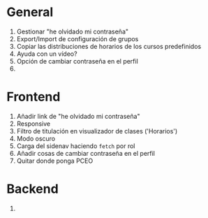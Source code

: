 # General
1. Gestionar "he olvidado mi contraseña"
2. Export/Import de configuración de grupos
3. Copiar las distribuciones de horarios de los cursos predefinidos
4. Ayuda con un vídeo?
5. Opción de cambiar contraseña en el perfil
6. 

# Frontend
1. Añadir link de "he olvidado mi contraseña"
2. Responsive
3. Filtro de titulación en visualizador de clases ('Horarios')
4. Modo oscuro
5. Carga del sidenav haciendo `fetch` por rol
6. Añadir cosas de cambiar contraseña en el perfil
7. Quitar donde ponga PCEO


# Backend
1. 